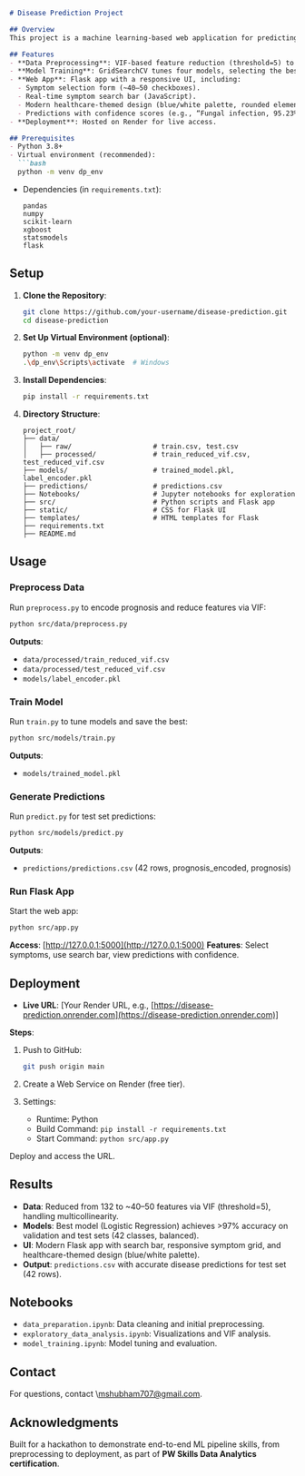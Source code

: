 

````markdown
# Disease Prediction Project

## Overview
This project is a machine learning-based web application for predicting diseases from user-input symptoms. Built for a hackathon, it uses a dataset of 42 diseases with ~120 samples each, reduced to ~40-50 features via Variance Inflation Factor (VIF) to address multicollinearity. Four models (LogisticRegression, RandomForest, GradientBoosting, XGBoost) are tuned, achieving >97% accuracy, with the best model deployed in a Flask web app. The app features a modern, healthcare-themed UI with a search bar for easy symptom selection, making it user-friendly for early disease diagnosis.

## Features
- **Data Preprocessing**: VIF-based feature reduction (threshold=5) to remove multicollinearity, producing `train_processed.csv` and `test_processed.csv`.
- **Model Training**: GridSearchCV tunes four models, selecting the best (e.g., Logistic Regression) with >97% accuracy on 42-class classification.
- **Web App**: Flask app with a responsive UI, including:
  - Symptom selection form (~40–50 checkboxes).
  - Real-time symptom search bar (JavaScript).
  - Modern healthcare-themed design (blue/white palette, rounded elements).
  - Predictions with confidence scores (e.g., “Fungal infection, 95.23%”).
- **Deployment**: Hosted on Render for live access.

## Prerequisites
- Python 3.8+
- Virtual environment (recommended):  
  ```bash
  python -m venv dp_env
````

* Dependencies (in `requirements.txt`):

  ```
  pandas
  numpy
  scikit-learn
  xgboost
  statsmodels
  flask
  ```

## Setup

1. **Clone the Repository**:

   ```bash
   git clone https://github.com/your-username/disease-prediction.git
   cd disease-prediction
   ```

2. **Set Up Virtual Environment (optional)**:

   ```bash
   python -m venv dp_env
   .\dp_env\Scripts\activate  # Windows
   ```

3. **Install Dependencies**:

   ```bash
   pip install -r requirements.txt
   ```

4. **Directory Structure**:

   ```
   project_root/
   ├── data/
   │   ├── raw/                    # train.csv, test.csv
   │   ├── processed/              # train_reduced_vif.csv, test_reduced_vif.csv
   ├── models/                     # trained_model.pkl, label_encoder.pkl
   ├── predictions/                # predictions.csv
   ├── Notebooks/                  # Jupyter notebooks for exploration
   ├── src/                        # Python scripts and Flask app
   ├── static/                     # CSS for Flask UI
   ├── templates/                  # HTML templates for Flask
   ├── requirements.txt
   ├── README.md
   ```

## Usage

### Preprocess Data

Run `preprocess.py` to encode prognosis and reduce features via VIF:

```bash
python src/data/preprocess.py
```

**Outputs**:

* `data/processed/train_reduced_vif.csv`
* `data/processed/test_reduced_vif.csv`
* `models/label_encoder.pkl`

### Train Model

Run `train.py` to tune models and save the best:

```bash
python src/models/train.py
```

**Outputs**:

* `models/trained_model.pkl`

### Generate Predictions

Run `predict.py` for test set predictions:

```bash
python src/models/predict.py
```

**Outputs**:

* `predictions/predictions.csv` (42 rows, prognosis\_encoded, prognosis)

### Run Flask App

Start the web app:

```bash
python src/app.py
```

**Access**: [http://127.0.0.1:5000](http://127.0.0.1:5000)
**Features**: Select symptoms, use search bar, view predictions with confidence.

## Deployment

* **Live URL**: \[Your Render URL, e.g., [https://disease-prediction.onrender.com](https://disease-prediction.onrender.com)]

**Steps**:

1. Push to GitHub:

   ```bash
   git push origin main
   ```
2. Create a Web Service on Render (free tier).
3. Settings:

   * Runtime: Python
   * Build Command: `pip install -r requirements.txt`
   * Start Command: `python src/app.py`

Deploy and access the URL.

## Results

* **Data**: Reduced from 132 to \~40–50 features via VIF (threshold=5), handling multicollinearity.
* **Models**: Best model (Logistic Regression) achieves >97% accuracy on validation and test sets (42 classes, balanced).
* **UI**: Modern Flask app with search bar, responsive symptom grid, and healthcare-themed design (blue/white palette).
* **Output**: `predictions.csv` with accurate disease predictions for test set (42 rows).

## Notebooks

* `data_preparation.ipynb`: Data cleaning and initial preprocessing.
* `exploratory_data_analysis.ipynb`: Visualizations and VIF analysis.
* `model_training.ipynb`: Model tuning and evaluation.

## Contact

For questions, contact \mshubham707@gmail.com.

## Acknowledgments

Built for a hackathon to demonstrate end-to-end ML pipeline skills, from preprocessing to deployment, as part of **PW Skills Data Analytics certification**.
